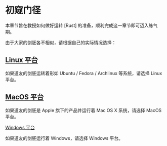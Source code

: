 # 初窥门径

本章节旨在教授如何做好运转 [Rust] 的准备，顺利完成这一章节即可迈入练气期。

由于大家的剑胚各不相似，请根据自己的实际情况选择：

## [Linux 平台](./linux.md)

如果道友的剑胚运转着形如 Ubuntu / Fedora / Archlinux 等系统，请选择 Linux 平台。

## [MacOS 平台](./macos.md)

如果道友的剑胚是 Apple 旗下的产品并运行着 Mac OS X 系统，请选择 MacOS 平台。

[Windows 平台](./windows.md)

如果道友的剑胚运行着 Windows，请选择 Windows 平台。
